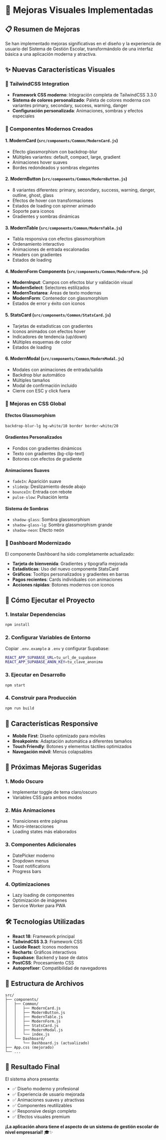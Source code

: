 # 🎨 Mejoras Visuales Implementadas

## 📋 Resumen de Mejoras

Se han implementado mejoras significativas en el diseño y la experiencia de usuario del Sistema de Gestión Escolar, transformándolo de una interfaz básica a una aplicación moderna y atractiva.

## ✨ Nuevas Características Visuales

### 🎯 TailwindCSS Integration
- **Framework CSS moderno**: Integración completa de TailwindCSS 3.3.0
- **Sistema de colores personalizado**: Paleta de colores moderna con variantes primary, secondary, success, warning, danger
- **Configuración personalizada**: Animaciones, sombras y efectos especiales

### 🧩 Componentes Modernos Creados

#### 1. **ModernCard** (`src/components/Common/ModernCard.js`)
- Efecto glassmorphism con backdrop-blur
- Múltiples variantes: default, compact, large, gradient
- Animaciones hover suaves
- Bordes redondeados y sombras elegantes

#### 2. **ModernButton** (`src/components/Common/ModernButton.js`)
- 8 variantes diferentes: primary, secondary, success, warning, danger, outline, ghost, glass
- Efectos de hover con transformaciones
- Estados de loading con spinner animado
- Soporte para iconos
- Gradientes y sombras dinámicas

#### 3. **ModernTable** (`src/components/Common/ModernTable.js`)
- Tabla responsiva con efectos glassmorphism
- Ordenamiento interactivo
- Animaciones de entrada escalonadas
- Headers con gradientes
- Estados de loading

#### 4. **ModernForm Components** (`src/components/Common/ModernForm.js`)
- **ModernInput**: Campos con efectos blur y validación visual
- **ModernSelect**: Selectores estilizados
- **ModernTextarea**: Áreas de texto modernas
- **ModernForm**: Contenedor con glassmorphism
- Estados de error y éxito con iconos

#### 5. **StatsCard** (`src/components/Common/StatsCard.js`)
- Tarjetas de estadísticas con gradientes
- Iconos animados con efectos hover
- Indicadores de tendencia (up/down)
- Múltiples esquemas de color
- Estados de loading

#### 6. **ModernModal** (`src/components/Common/ModernModal.js`)
- Modales con animaciones de entrada/salida
- Backdrop blur automático
- Múltiples tamaños
- Modal de confirmación incluido
- Cierre con ESC y click fuera

### 🎨 Mejoras en CSS Global

#### Efectos Glassmorphism
```css
backdrop-blur-lg bg-white/10 border border-white/20
```

#### Gradientes Personalizados
- Fondos con gradientes dinámicos
- Texto con gradientes (bg-clip-text)
- Botones con efectos de gradiente

#### Animaciones Suaves
- `fadeIn`: Aparición suave
- `slideUp`: Deslizamiento desde abajo
- `bounceIn`: Entrada con rebote
- `pulse-slow`: Pulsación lenta

#### Sistema de Sombras
- `shadow-glass`: Sombra glassmorphism
- `shadow-glass-lg`: Sombra glassmorphism grande
- `shadow-neon`: Efecto neón

### 🔄 Dashboard Modernizado

El componente Dashboard ha sido completamente actualizado:

- **Tarjeta de bienvenida**: Gradientes y tipografía mejorada
- **Estadísticas**: Uso del nuevo componente StatsCard
- **Gráficos**: Tooltips personalizados y gradientes en barras
- **Pagos recientes**: Cards individuales con animaciones
- **Acciones rápidas**: Botones modernos con iconos

## 🚀 Cómo Ejecutar el Proyecto

### 1. Instalar Dependencias
```bash
npm install
```

### 2. Configurar Variables de Entorno
Copiar `.env.example` a `.env` y configurar Supabase:
```bash
REACT_APP_SUPABASE_URL=tu_url_de_supabase
REACT_APP_SUPABASE_ANON_KEY=tu_clave_anonima
```

### 3. Ejecutar en Desarrollo
```bash
npm start
```

### 4. Construir para Producción
```bash
npm run build
```

## 📱 Características Responsive

- **Mobile First**: Diseño optimizado para móviles
- **Breakpoints**: Adaptación automática a diferentes tamaños
- **Touch Friendly**: Botones y elementos táctiles optimizados
- **Navegación móvil**: Menús colapsables

## 🎯 Próximas Mejoras Sugeridas

### 1. **Modo Oscuro**
- Implementar toggle de tema claro/oscuro
- Variables CSS para ambos modos

### 2. **Más Animaciones**
- Transiciones entre páginas
- Micro-interacciones
- Loading states más elaborados

### 3. **Componentes Adicionales**
- DatePicker moderno
- Dropdown menus
- Toast notifications
- Progress bars

### 4. **Optimizaciones**
- Lazy loading de componentes
- Optimización de imágenes
- Service Worker para PWA

## 🛠️ Tecnologías Utilizadas

- **React 18**: Framework principal
- **TailwindCSS 3.3**: Framework CSS
- **Lucide React**: Iconos modernos
- **Recharts**: Gráficos interactivos
- **Supabase**: Backend y base de datos
- **PostCSS**: Procesamiento CSS
- **Autoprefixer**: Compatibilidad de navegadores

## 📄 Estructura de Archivos

```
src/
├── components/
│   ├── Common/
│   │   ├── ModernCard.js
│   │   ├── ModernButton.js
│   │   ├── ModernTable.js
│   │   ├── ModernForm.js
│   │   ├── StatsCard.js
│   │   ├── ModernModal.js
│   │   └── index.js
│   └── Dashboard/
│       └── Dashboard.js (actualizado)
├── App.css (mejorado)
└── ...
```

## 🎉 Resultado Final

El sistema ahora presenta:
- ✅ Diseño moderno y profesional
- ✅ Experiencia de usuario mejorada
- ✅ Animaciones suaves y atractivas
- ✅ Componentes reutilizables
- ✅ Responsive design completo
- ✅ Efectos visuales premium

**¡La aplicación ahora tiene el aspecto de un sistema de gestión escolar de nivel empresarial!** 🎓✨